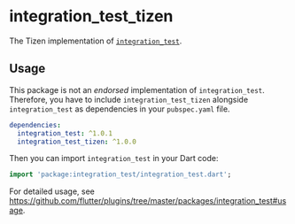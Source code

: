 # integration_test_tizen

The Tizen implementation of [`integration_test`](https://github.com/flutter/plugins/tree/master/packages/integration_test).

## Usage

This package is not an _endorsed_ implementation of `integration_test`. Therefore, you have to include `integration_test_tizen` alongside `integration_test` as dependencies in your `pubspec.yaml` file.

```yaml
dependencies:
  integration_test: ^1.0.1
  integration_test_tizen: ^1.0.0
```

Then you can import `integration_test` in your Dart code:

```dart
import 'package:integration_test/integration_test.dart';
```

For detailed usage, see https://github.com/flutter/plugins/tree/master/packages/integration_test#usage.
